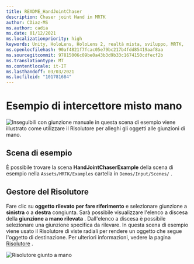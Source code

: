 ```yaml
---
title: README_HandJointChaser
description: Chaser joint Hand in MRTK
author: CDiaz-MS
ms.author: cadia
ms.date: 01/12/2021
ms.localizationpriority: high
keywords: Unity, HoloLens, HoloLens 2, realtà mista, sviluppo, MRTK,
ms.openlocfilehash: 90af4821f7fcac05e79bc217b4fdd85419aaf8aa
ms.sourcegitcommit: 97815006c09be0a43b3d9b33c1674150cdfecf2b
ms.translationtype: MT
ms.contentlocale: it-IT
ms.lasthandoff: 03/03/2021
ms.locfileid: "101781684"
---
```

# <a name="hand-joint-chaser-example"></a>Esempio di intercettore misto mano

![Inseguibili con giunzione manuale in ](../images/hand-joint-chaser/MRTK_HandJointChaser_Main.jpg) questa scena di esempio viene illustrato come utilizzare il Risolutore per alleghi gli oggetti alle giunzioni di mano.

## <a name="example-scene"></a>Scena di esempio

È possibile trovare la scena **HandJointChaserExample** della scena di esempio nella `Assets/MRTK/Examples` cartella in `Demos/Input/Scenes/` .

## <a name="solver-handler"></a>Gestore del Risolutore

Fare clic su **oggetto rilevato per fare riferimento** e selezionare giunzione a **sinistra** o a **destra** congiunta. Sarà possibile visualizzare l'elenco a discesa della **giunzione a mano rilevata** . Dall'elenco a discesa è possibile selezionare una giunzione specifica da rilevare. In questa scena di esempio viene usato il Risolutore di viste radiali per rendere un oggetto che segue l'oggetto di destinazione. Per ulteriori informazioni, vedere la pagina [Risolutore](../ux-building-blocks/solvers/solver.md) .

![Risolutore giunto a mano](../images/hand-joint-chaser/MRTK_Solver_HandJoint.jpg)
